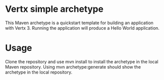 # Vertx simple archetype
This Maven archetype is a quickstart template for building an application with Vertx 3. Running the application will produce a Hello World application.

# Usage
Clone the repository and use mvn install to install the archetype in the local Maven repository. Using mvn archetype:generate should show the archetype in the local repository.